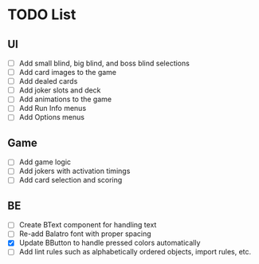 # TODO List

## UI

- [ ] Add small blind, big blind, and boss blind selections
- [ ] Add card images to the game
- [ ] Add dealed cards
- [ ] Add joker slots and deck
- [ ] Add animations to the game
- [ ] Add Run Info menus
- [ ] Add Options menus

## Game

- [ ] Add game logic
- [ ] Add jokers with activation timings
- [ ] Add card selection and scoring

## BE

- [ ] Create BText component for handling text
- [ ] Re-add Balatro font with proper spacing
- [x] Update BButton to handle pressed colors automatically
- [ ] Add lint rules such as alphabetically ordered objects, import rules, etc.
